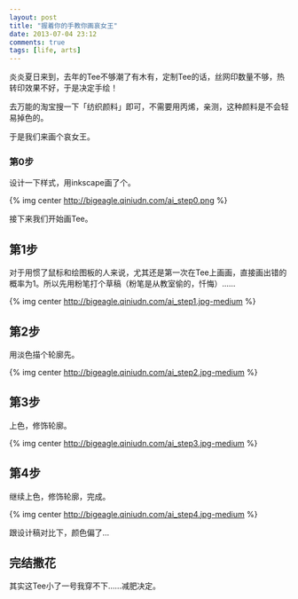 ```yaml
---
layout: post
title: "握着你的手教你画哀女王"
date: 2013-07-04 23:12
comments: true
tags: [life, arts]
---
```


炎炎夏日来到，去年的Tee不够潮了有木有，定制Tee的话，丝网印数量不够，热转印效果不好，于是决定手绘！

去万能的淘宝搜一下「纺织颜料」即可，不需要用丙烯，亲测，这种颜料是不会轻易掉色的。

于是我们来画个哀女王。

### 第0步

设计一下样式，用inkscape画了个。

{% img center http://bigeagle.qiniudn.com/ai_step0.png %}

接下来我们开始画Tee。

<!--more-->

## 第1步

对于用惯了鼠标和绘图板的人来说，尤其还是第一次在Tee上画画，直接画出错的概率为1。所以先用粉笔打个草稿（粉笔是从教室偷的，忏悔）……

{% img center http://bigeagle.qiniudn.com/ai_step1.jpg-medium %}

## 第2步

用淡色描个轮廓先。

{% img center http://bigeagle.qiniudn.com/ai_step2.jpg-medium %}

## 第3步

上色，修饰轮廓。

{% img center http://bigeagle.qiniudn.com/ai_step3.jpg-medium %}

## 第4步

继续上色，修饰轮廓，完成。

{% img center http://bigeagle.qiniudn.com/ai_step4.jpg-medium %}

跟设计稿对比下，颜色偏了…


## 完结撒花

其实这Tee小了一号我穿不下……减肥决定。

